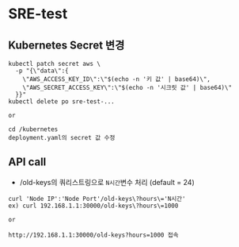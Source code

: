 # SRE-test

## Kubernetes Secret 변경
```shell
kubectl patch secret aws \
  -p "{\"data\":{
    \"AWS_ACCESS_KEY_ID\":\"$(echo -n '키 값' | base64)\",
    \"AWS_SECRET_ACCESS_KEY\":\"$(echo -n '시크릿 값' | base64)\"
  }}"
kubectl delete po sre-test-...

or
  
cd /kubernetes
deployment.yaml의 secret 값 수정
```

## API call
- /old-keys의 쿼리스트링으로 `N시간`변수 처리 (default = 24)
```shell
curl 'Node IP':'Node Port'/old-keys\?hours\='N시간'
ex) curl 192.168.1.1:30000/old-keys\?hours\=1000
  
or

http://192.168.1.1:30000/old-keys?hours=1000 접속
```